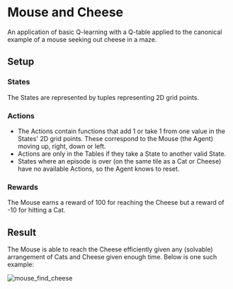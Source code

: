 # Mouse and Cheese
An application of basic Q-learning with a Q-table applied to the canonical example of a mouse seeking out cheese in a maze.

## Setup

### States
The States are represented by tuples representing 2D grid points.

### Actions
- The Actions contain functions that add 1 or take 1 from one value in the States' 2D grid points. These correspond to the Mouse (the Agent) moving up, right, down or left.
- Actions are only in the Tables if they take a State to another valid State.
- States where an episode is over (on the same tile as a Cat or Cheese) have no available Actions, so the Agent knows to reset.

### Rewards
The Mouse earns a reward of 100 for reaching the Cheese but a reward of -10 for hitting a Cat.

## Result
The Mouse is able to reach the Cheese efficiently given any (solvable) arrangement of Cats and Cheese given enough time. Below is one such example:

![mouse_find_cheese](https://github.com/RJW20/basic-q-learning/assets/99192767/a29511be-1ddb-4d97-9070-80bb9fff414a)

